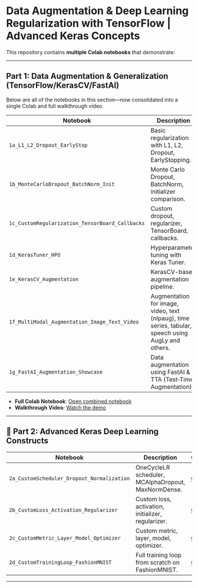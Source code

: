 # Data Augmentation & Deep Learning Regularization with TensorFlow | Advanced Keras Concepts

This repository contains **multiple Colab notebooks** that demonstrate:

---

## Part 1: Data Augmentation & Generalization (TensorFlow/KerasCV/FastAI)

Below are all of the notebooks in this section—now consolidated into a single Colab and full walkthrough video.

| Notebook                                                      | Description                                                                                                 |
| ------------------------------------------------------------- | ----------------------------------------------------------------------------------------------------------- |
| `1a_L1_L2_Dropout_EarlyStop`                                  | Basic regularization with L1, L2, Dropout, EarlyStopping.                                                    |
| `1b_MonteCarloDropout_BatchNorm_Init`                         | Monte Carlo Dropout, BatchNorm, initializer comparison.                                                      |
| `1c_CustomRegularization_TensorBoard_Callbacks`               | Custom dropout, regularizer, TensorBoard, callbacks.                                                         |
| `1d_KerasTuner_HPO`                                           | Hyperparameter tuning with Keras Tuner.                                                                      |
| `1e_KerasCV_Augmentation`                                     | KerasCV-based augmentation pipeline.                                                                         |
| `1f_MultiModal_Augmentation_Image_Text_Video`                 | Augmentation for image, video, text (nlpaug), time series, tabular, speech using AugLy and others.           |
| `1g_FastAI_Augmentation_Showcase`                             | Data augmentation using FastAI & TTA (Test‑Time Augmentation).                                                |

- **Full Colab Notebook**: [Open combined notebook](YOUR_COLAB_LINK_HERE)  
- **Walkthrough Video**: [Watch the demo](YOUR_VIDEO_LINK_HERE)

---

## 🧠 Part 2: Advanced Keras Deep Learning Constructs

| Notebook | Description | Colab | Video |
|----------|-------------|-------|--------|
| `2a_CustomScheduler_Dropout_Normalization` | OneCycleLR scheduler, MCAlphaDropout, MaxNormDense. | [Open](#) | [Watch](#) |
| `2b_CustomLoss_Activation_Regularizer` | Custom loss, activation, initializer, regularizer. | [Open](#) | [Watch](#) |
| `2c_CustomMetric_Layer_Model_Optimizer` | Custom metric, layer, model, optimizer. | [Open](#) | [Watch](#) |
| `2d_CustomTrainingLoop_FashionMNIST` | Full training loop from scratch on FashionMNIST. | [Open](#) | [Watch](#) |

---
